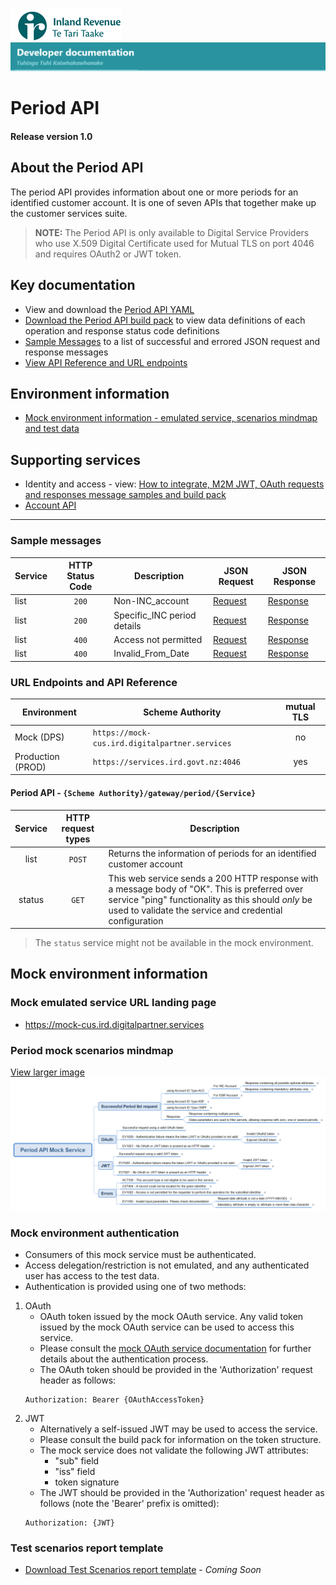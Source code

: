
![IRD logo](../../Images/IRlogo.gif)
![Software Dev](../../Images/SoftwareDev.png)

# Period API 

#### Release version 1.0

## About the Period API

The period API provides information about one or more periods for an identified customer account. It is one of seven APIs that together make up the customer services suite. 

>**NOTE:** The Period API is only available to Digital Service Providers who use X.509 Digital Certificate used for Mutual TLS on port 4046 and requires OAuth2 or JWT token.

## Key documentation

* View and download the [Period API YAML](Period%202020-09-30.yaml)
* [Download the Period API build pack](Build%20pack%20-%20Period%20API.pdf) to view data definitions of each operation and response status code definitions
* [Sample Messages](#Sample-Messages) to a list of successful and errored JSON request and response messages 
* [View API Reference and URL endpoints](#Period-API-REST-Reference)
	
## Environment information

* [Mock environment information - emulated service, scenarios mindmap and test data](#mock-environment-information)
	

## Supporting services

* Identity and access - view: [How to integrate, M2M JWT, OAuth requests and responses message samples and build pack](https://github.com/InlandRevenue/Gateway_Services-Access/tree/master/Identity%20and%20Access)
* [Account API](../Account%20API)

---

<a name="Sample-Messages"></a>
### Sample messages

| Service | HTTP Status Code| Description | JSON Request | JSON Response | 
| -- | :--: | -- | -- | -- | 
| list | `200` | Non-INC_account | [Request](sample%20messages/POST_200_list_non-INC_account_request.json) | [Response](sample%20messages/POST_200_list_non-INC_account_response.json) | 
| list | `200` | Specific_INC period details | [Request](sample%20messages/POST_200_list_specific_INC_period_details_response.json) | [Response](sample%20messages/POST_200_list_specific_INC_period_details_response.json) | 
| list | `400` | Access not permitted | [Request](sample%20messages/POST_400_list_EV1022_access_not_permitted_request.json) | [Response](sample%20messages/POST_400_list_EV1022_access_not_permitted_response.json) | 
| list | `400` | Invalid_From_Date | [Request](sample%20messages/POST_400_list_EV1100_invalid_From_Date_request.json) | [Response](sample%20messages/POST_400_list_EV1100_invalid_From_Date_response.json) | 


<a name="Period-API-REST-Reference"></a>
### URL Endpoints and API Reference

| Environment | Scheme Authority | mutual TLS |
| --- | --- | :---: |
| Mock (DPS)| `https://mock-cus.ird.digitalpartner.services`| no |
| Production (PROD) | `https://services.ird.govt.nz:4046`| yes |

<a Period="API-REST-Reference"></a>
#### Period API - `{Scheme Authority}/gateway/period/{Service}`
| Service | HTTP request types | Description | 
| :--: | :--: | -- |
| list | `POST` | Returns the information of periods for an identified customer account | 
| status | `GET` | This web service sends a 200 HTTP response with a message body of "OK". This is preferred over service "ping" functionality as this should *only* be used to validate the service and credential configuration | 

> The `status` service might not be available in the mock environment. 



<a Period="mock-environment-information"></a>
## Mock environment information

### Mock emulated service URL landing page 
* https://mock-cus.ird.digitalpartner.services

### Period mock scenarios mindmap

[View larger image](../images/Period%20API%20Mock%20Service.png)
![Mock Scenarios](../images/Period%20API%20Mock%20Service.png)


### Mock environment authentication
* Consumers of this mock service must be authenticated.
* Access delegation/restriction is not emulated, and any authenticated user has access to the test data.
* Authentication is provided using one of two methods:
 1. OAuth
	* OAuth token issued by the mock OAuth service. Any valid token issued by the mock OAuth service can be used to access this service.
	* Please consult the [mock OAuth service documentation](https://mock-oauth.ird.digitalpartner.services/) for further details about the authentication process.
	* The OAuth token should be provided in the 'Authorization' request header as follows:
	```
	Authorization: Bearer {OAuthAccessToken}
	```
 2. JWT
	* Alternatively a self-issued JWT may be used to access the service.
	* Please consult the build pack for information on the token structure.
	* The mock service does not validate the following JWT attributes:
		* "sub" field
		* "iss" field
		* token signature
	* The JWT should be provided in the 'Authorization' request header as follows (note the 'Bearer' prefix is omitted):
	```
	Authorization: {JWT}
	```

### Test scenarios report template

* [Download Test Scenarios report template](Period%20API-%20Test%20Report%20Template.docx) - *Coming Soon*

